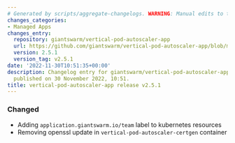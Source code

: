 ```yaml
---
# Generated by scripts/aggregate-changelogs. WARNING: Manual edits to this files will be overwritten.
changes_categories:
- Managed Apps
changes_entry:
  repository: giantswarm/vertical-pod-autoscaler-app
  url: https://github.com/giantswarm/vertical-pod-autoscaler-app/blob/master/CHANGELOG.md#251---2022-11-29
  version: 2.5.1
  version_tag: v2.5.1
date: '2022-11-30T10:51:35+00:00'
description: Changelog entry for giantswarm/vertical-pod-autoscaler-app version 2.5.1,
  published on 30 November 2022, 10:51.
title: vertical-pod-autoscaler-app release v2.5.1
---
```


### Changed
- Adding `application.giantswarm.io/team` label to kubernetes resources
- Removing openssl update in `vertical-pod-autoscaler-certgen` container
